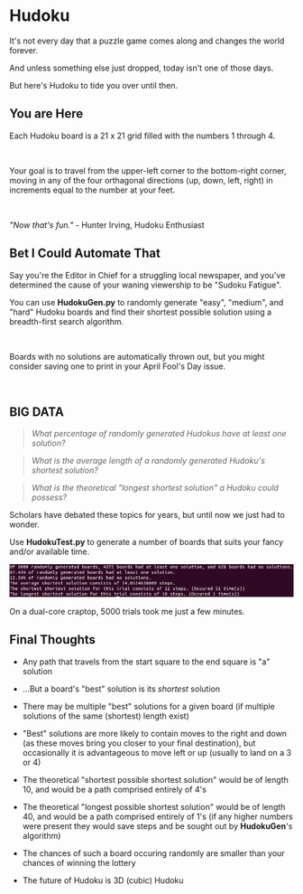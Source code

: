 # Hudoku
It's not every day that a puzzle game comes along and changes the world forever.

And unless something else just dropped, today isn't one of those days.

But here's Hudoku to tide you over until then.

## You are Here

Each Hudoku board is a 21 x 21 grid filled with the numbers 1 through 4.

<img src="">

Your goal is to travel from the upper-left corner to the bottom-right corner, moving in any of the four orthagonal directions (up, down, left, right) in increments equal to the number at your feet.

<img src="">

_"Now that's fun."_ - Hunter Irving, Hudoku Enthusiast

## Bet I Could Automate That

Say you're the Editor in Chief for a struggling local newspaper, and you've determined the cause of your waning viewership to be "Sudoku Fatigue".

You can use __HudokuGen.py__ to randomly generate "easy", "medium", and "hard" Hudoku boards and find their shortest possible solution using a breadth-first search algorithm.

<img src="">

Boards with no solutions are automatically thrown out, but you might consider saving one to print in your April Fool's Day issue.

<img src="">

## BIG DATA

> _What percentage of randomly generated Hudokus have at least one solution?_

> _What is the average length of a randomly generated Hudoku's shortest solution?_

> _What is the theoretical "longest shortest solution" a Hudoku could possess?_

Scholars have debated these topics for years, but until now we just had to wonder.

Use __HudokuTest.py__ to generate a number of boards that suits your fancy and/or available time.

<img src="https://github.com/hunterirving/Hudoku/blob/master/testresults.png">

On a dual-core craptop, 5000 trials took me just a few minutes.

## Final Thoughts

- Any path that travels from the start square to the end square is "a" solution
- ...But a board's "best" solution is its _shortest_ solution
- There may be multiple "best" solutions for a given board (if multiple solutions of the same (shortest) length exist)
- "Best" solutions are more likely to contain moves to the right and down (as these moves bring you closer to your final destination), but occasionally it is advantageous to move left or up (usually to land on a 3 or 4)
- The theoretical "shortest possible shortest solution" would be of length 10, and would be a path comprised entirely of 4's
- The theoretical "longest possible shortest solution"  would be of length 40, and would be a path comprised entirely of 1's (if any higher numbers were present they would save steps and be sought out by __HudokuGen__'s algorithm)
- The chances of such a board occuring randomly are smaller than your chances of winning the lottery



- The future of Hudoku is 3D (cubic) Hudoku

